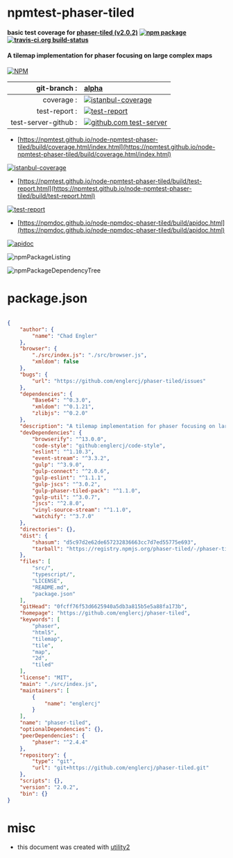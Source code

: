 # npmtest-phaser-tiled

#### basic test coverage for  [phaser-tiled (v2.0.2)](https://github.com/englercj/phaser-tiled)  [![npm package](https://img.shields.io/npm/v/npmtest-phaser-tiled.svg?style=flat-square)](https://www.npmjs.org/package/npmtest-phaser-tiled) [![travis-ci.org build-status](https://api.travis-ci.org/npmtest/node-npmtest-phaser-tiled.svg)](https://travis-ci.org/npmtest/node-npmtest-phaser-tiled)

#### A tilemap implementation for phaser focusing on large complex maps

[![NPM](https://nodei.co/npm/phaser-tiled.png?downloads=true&downloadRank=true&stars=true)](https://www.npmjs.com/package/phaser-tiled)

| git-branch : | [alpha](https://github.com/npmtest/node-npmtest-phaser-tiled/tree/alpha)|
|--:|:--|
| coverage : | [![istanbul-coverage](https://npmtest.github.io/node-npmtest-phaser-tiled/build/coverage.badge.svg)](https://npmtest.github.io/node-npmtest-phaser-tiled/build/coverage.html/index.html)|
| test-report : | [![test-report](https://npmtest.github.io/node-npmtest-phaser-tiled/build/test-report.badge.svg)](https://npmtest.github.io/node-npmtest-phaser-tiled/build/test-report.html)|
| test-server-github : | [![github.com test-server](https://npmtest.github.io/node-npmtest-phaser-tiled/GitHub-Mark-32px.png)](https://npmtest.github.io/node-npmtest-phaser-tiled/build/app/index.html) | | build-artifacts : | [![build-artifacts](https://npmtest.github.io/node-npmtest-phaser-tiled/glyphicons_144_folder_open.png)](https://github.com/npmtest/node-npmtest-phaser-tiled/tree/gh-pages/build)|

- [https://npmtest.github.io/node-npmtest-phaser-tiled/build/coverage.html/index.html](https://npmtest.github.io/node-npmtest-phaser-tiled/build/coverage.html/index.html)

[![istanbul-coverage](https://npmtest.github.io/node-npmtest-phaser-tiled/build/screenCapture.buildCi.browser.%252Ftmp%252Fbuild%252Fcoverage.lib.html.png)](https://npmtest.github.io/node-npmtest-phaser-tiled/build/coverage.html/index.html)

- [https://npmtest.github.io/node-npmtest-phaser-tiled/build/test-report.html](https://npmtest.github.io/node-npmtest-phaser-tiled/build/test-report.html)

[![test-report](https://npmtest.github.io/node-npmtest-phaser-tiled/build/screenCapture.buildCi.browser.%252Ftmp%252Fbuild%252Ftest-report.html.png)](https://npmtest.github.io/node-npmtest-phaser-tiled/build/test-report.html)

- [https://npmdoc.github.io/node-npmdoc-phaser-tiled/build/apidoc.html](https://npmdoc.github.io/node-npmdoc-phaser-tiled/build/apidoc.html)

[![apidoc](https://npmdoc.github.io/node-npmdoc-phaser-tiled/build/screenCapture.buildCi.browser.%252Ftmp%252Fbuild%252Fapidoc.html.png)](https://npmdoc.github.io/node-npmdoc-phaser-tiled/build/apidoc.html)

![npmPackageListing](https://npmtest.github.io/node-npmtest-phaser-tiled/build/screenCapture.npmPackageListing.svg)

![npmPackageDependencyTree](https://npmtest.github.io/node-npmtest-phaser-tiled/build/screenCapture.npmPackageDependencyTree.svg)



# package.json

```json

{
    "author": {
        "name": "Chad Engler"
    },
    "browser": {
        "./src/index.js": "./src/browser.js",
        "xmldom": false
    },
    "bugs": {
        "url": "https://github.com/englercj/phaser-tiled/issues"
    },
    "dependencies": {
        "Base64": "^0.3.0",
        "xmldom": "^0.1.21",
        "zlibjs": "^0.2.0"
    },
    "description": "A tilemap implementation for phaser focusing on large complex maps",
    "devDependencies": {
        "browserify": "^13.0.0",
        "code-style": "github:englercj/code-style",
        "eslint": "^1.10.3",
        "event-stream": "^3.3.2",
        "gulp": "^3.9.0",
        "gulp-connect": "^2.0.6",
        "gulp-eslint": "^1.1.1",
        "gulp-jscs": "^3.0.2",
        "gulp-phaser-tiled-pack": "^1.1.0",
        "gulp-util": "^3.0.7",
        "jscs": "^2.8.0",
        "vinyl-source-stream": "^1.1.0",
        "watchify": "^3.7.0"
    },
    "directories": {},
    "dist": {
        "shasum": "d5c97d2e62de657232836663cc7d7ed55775e693",
        "tarball": "https://registry.npmjs.org/phaser-tiled/-/phaser-tiled-2.0.2.tgz"
    },
    "files": [
        "src/",
        "typescript/",
        "LICENSE",
        "README.md",
        "package.json"
    ],
    "gitHead": "0fcff76f53d6625940a5db3a815b5e5a88fa173b",
    "homepage": "https://github.com/englercj/phaser-tiled",
    "keywords": [
        "phaser",
        "html5",
        "tilemap",
        "tile",
        "map",
        "2d",
        "tiled"
    ],
    "license": "MIT",
    "main": "./src/index.js",
    "maintainers": [
        {
            "name": "englercj"
        }
    ],
    "name": "phaser-tiled",
    "optionalDependencies": {},
    "peerDependencies": {
        "phaser": "^2.4.4"
    },
    "repository": {
        "type": "git",
        "url": "git+https://github.com/englercj/phaser-tiled.git"
    },
    "scripts": {},
    "version": "2.0.2",
    "bin": {}
}
```



# misc
- this document was created with [utility2](https://github.com/kaizhu256/node-utility2)
